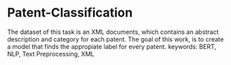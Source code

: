 # Patent-Classification




The dataset of this task is an XML documents, which contains an abstract description and category for each patent.
The goal of this work, is to create a model that finds the appropiate label for every patent.
keywords: BERT, NLP, Text Preprocessing, XML
